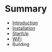 # Summary

* [Introduction](README.md)
* [Installation](documentation/Installation.md)
* [StartUp](documentation/Startup.md)
* [WiFi](documentation/WiFi.md)
* Building

